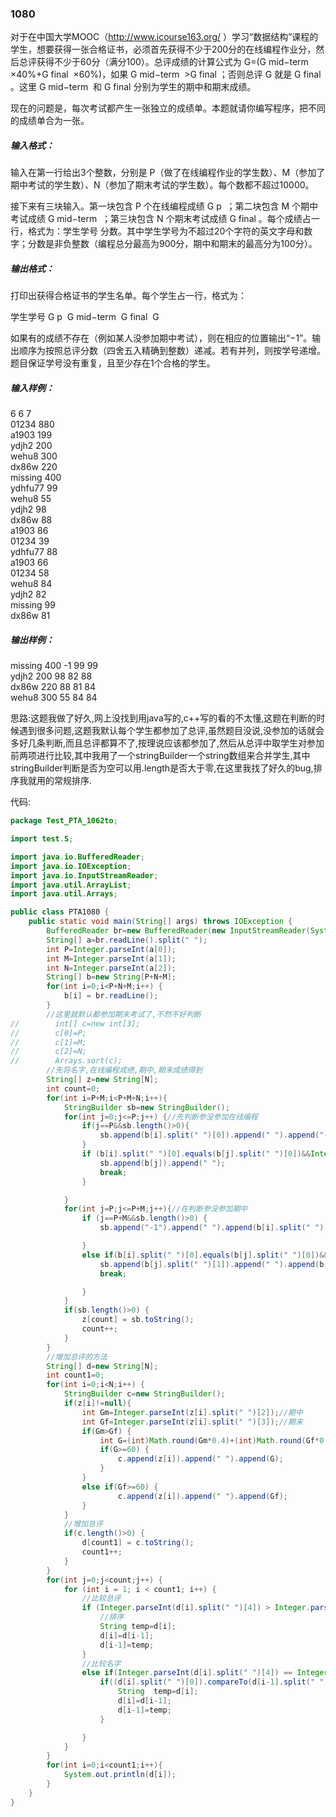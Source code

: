 ### 1080
对于在中国大学MOOC（http://www.icourse163.org/ ）学习“数据结构”课程的学生，想要获得一张合格证书，必须首先获得不少于200分的在线编程作业分，然后总评获得不少于60分（满分100）。总评成绩的计算公式为 G=(G
​mid−term
​​ ×40%+G
​final
​​ ×60%)，如果 G
​mid−term
​​ >G
​final
​​ ；否则总评 G 就是 G
​final
​​ 。这里 G
​mid−term
​​  和 G
​final
​​  分别为学生的期中和期末成绩。  

现在的问题是，每次考试都产生一张独立的成绩单。本题就请你编写程序，把不同的成绩单合为一张。  

##### 输入格式：  
输入在第一行给出3个整数，分别是 P（做了在线编程作业的学生数）、M（参加了期中考试的学生数）、N（参加了期末考试的学生数）。每个数都不超过10000。  

接下来有三块输入。第一块包含 P 个在线编程成绩 G
​p
​​ ；第二块包含 M 个期中考试成绩 G
​mid−term
​​ ；第三块包含 N 个期末考试成绩 G
​final
​​ 。每个成绩占一行，格式为：学生学号 分数。其中学生学号为不超过20个字符的英文字母和数字；分数是非负整数（编程总分最高为900分，期中和期末的最高分为100分）。  

##### 输出格式：  
打印出获得合格证书的学生名单。每个学生占一行，格式为：  

学生学号 G
​p
​​  G
​mid−term
​​  G
​final
​​  G

如果有的成绩不存在（例如某人没参加期中考试），则在相应的位置输出“−1”。输出顺序为按照总评分数（四舍五入精确到整数）递减。若有并列，则按学号递增。题目保证学号没有重复，且至少存在1个合格的学生。  

##### 输入样例：  
6 6 7  
01234 880  
a1903 199  
ydjh2 200  
wehu8 300  
dx86w 220  
missing 400  
ydhfu77 99  
wehu8 55  
ydjh2 98  
dx86w 88  
a1903 86  
01234 39  
ydhfu77 88  
a1903 66  
01234 58  
wehu8 84  
ydjh2 82  
missing 99  
dx86w 81  
##### 输出样例：  
missing 400 -1 99 99  
ydjh2 200 98 82 88  
dx86w 220 88 81 84  
wehu8 300 55 84 84  

思路:这题我做了好久,网上没找到用java写的,c++写的看的不太懂,这题在判断的时候遇到很多问题,这题我默认每个学生都参加了总评,虽然题目没说,没参加的话就会多好几条判断,而且总评都算不了,按理说应该都参加了,然后从总评中取学生对参加前两项进行比较,其中我用了一个stringBuilder一个string数组来合并学生,其中stringBuilder判断是否为空可以用.length是否大于零,在这里我找了好久的bug,排序我就用的常规排序.

代码:  
```java
package Test_PTA_1062to;

import test.S;

import java.io.BufferedReader;
import java.io.IOException;
import java.io.InputStreamReader;
import java.util.ArrayList;
import java.util.Arrays;

public class PTA1080 {
    public static void main(String[] args) throws IOException {
        BufferedReader br=new BufferedReader(new InputStreamReader(System.in));
        String[] a=br.readLine().split(" ");
        int P=Integer.parseInt(a[0]);
        int M=Integer.parseInt(a[1]);
        int N=Integer.parseInt(a[2]);
        String[] b=new String[P+N+M];
        for(int i=0;i<P+N+M;i++) {
            b[i] = br.readLine();
        }
        //这里就默认都参加期末考试了,不然不好判断
//        int[] c=new int[3];
//        c[0]=P;
//        c[1]=M;
//        c[2]=N;
//        Arrays.sort(c);
        //先将名字,在线编程成绩,期中,期末成绩得到
        String[] z=new String[N];
        int count=0;
        for(int i=P+M;i<P+M+N;i++){
            StringBuilder sb=new StringBuilder();
            for(int j=0;j<=P;j++) {//先判断参没参加在线编程
                if(j==P&&sb.length()>0){
                    sb.append(b[i].split(" ")[0]).append(" ").append("-1").append(" ");
                }
                if (b[i].split(" ")[0].equals(b[j].split(" ")[0])&&Integer.parseInt(b[j].split(" ")[1])>=200){
                    sb.append(b[j]).append(" ");
                    break;
                }

            }
            for(int j=P;j<=P+M;j++){//在判断参没参加期中
                if (j==P+M&&sb.length()>0) {
                    sb.append("-1").append(" ").append(b[i].split(" ")[1]);

                }
                else if(b[i].split(" ")[0].equals(b[j].split(" ")[0])&&sb.length()>0){
                    sb.append(b[j].split(" ")[1]).append(" ").append(b[i].split(" ")[1]);
                    break;

                }
            }
            if(sb.length()>0) {
                z[count] = sb.toString();
                count++;
            }
        }
        //增加总评的方法
        String[] d=new String[N];
        int count1=0;
        for(int i=0;i<N;i++) {
            StringBuilder c=new StringBuilder();
            if(z[i]!=null){
                int Gm=Integer.parseInt(z[i].split(" ")[2]);//期中
                int Gf=Integer.parseInt(z[i].split(" ")[3]);//期末
                if(Gm>Gf) {
                    int G=(int)Math.round(Gm*0.4)+(int)Math.round(Gf*0.6);
                    if(G>=60) {
                        c.append(z[i]).append(" ").append(G);
                    }
                }
                else if(Gf>=60) {
                        c.append(z[i]).append(" ").append(Gf);
                }
            }
            //增加总评
            if(c.length()>0) {
                d[count1] = c.toString();
                count1++;
            }
        }
        for(int j=0;j<count;j++) {
            for (int i = 1; i < count1; i++) {
                //比较总评
                if (Integer.parseInt(d[i].split(" ")[4]) > Integer.parseInt(d[i-1].split(" ")[4])) {
                    //排序
                    String temp=d[i];
                    d[i]=d[i-1];
                    d[i-1]=temp;
                }
                //比较名字
                else if(Integer.parseInt(d[i].split(" ")[4]) == Integer.parseInt(d[i-1].split(" ")[4])){
                    if((d[i].split(" ")[0]).compareTo(d[i-1].split(" ")[0])>0){
                        String  temp=d[i];
                        d[i]=d[i-1];
                        d[i-1]=temp;
                    }

                }
            }
        }
        for(int i=0;i<count1;i++){
            System.out.println(d[i]);
        }
    }
}
```
